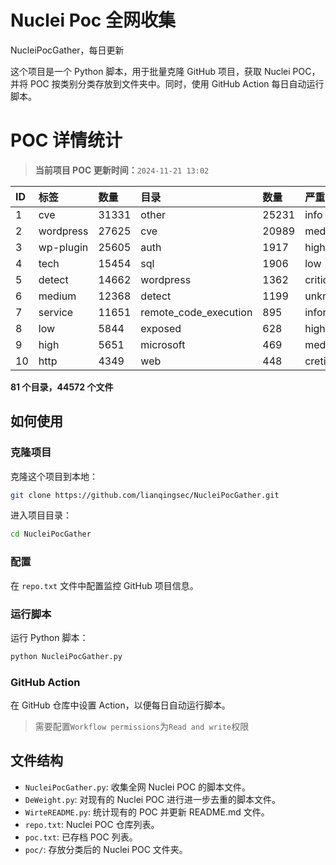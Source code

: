 # Nuclei Poc 全网收集
NucleiPocGather，每日更新

这个项目是一个 Python 脚本，用于批量克隆 GitHub 项目，获取 Nuclei POC，并将 POC 按类别分类存放到文件夹中。同时，使用 GitHub Action 每日自动运行脚本。
# POC 详情统计

> **当前项目 POC 更新时间：**`2024-11-21 13:02`

| ID | 标签      | 数量 | 目录       | 数量 | 严重性   | 数量 |
|:---| :-------- | :--- | :--------- | :--- | :------- | :--- |
| 1 | cve | 31331 | other | 25231 | info | 20291 |
| 2 | wordpress | 27625 | cve | 20989 | medium | 16333 |
| 3 | wp-plugin | 25605 | auth | 1917 | high | 11032 |
| 4 | tech | 15454 | sql | 1906 | low | 6875 |
| 5 | detect | 14662 | wordpress | 1362 | critical | 5167 |
| 6 | medium | 12368 | detect | 1199 | unknown | 65 |
| 7 | service | 11651 | remote_code_execution | 895 | informative | 16 |
| 8 | low | 5844 | exposed | 628 | hight | 15 |
| 9 | high | 5651 | microsoft | 469 | meduim | 6 |
| 10 | http | 4349 | web | 448 | cretical | 2 |

**81 个目录，44572 个文件**
## 如何使用

### 克隆项目

克隆这个项目到本地：

```bash
git clone https://github.com/lianqingsec/NucleiPocGather.git
```

进入项目目录：

```bash
cd NucleiPocGather
```

### 配置

在 `repo.txt` 文件中配置监控 GitHub 项目信息。

### 运行脚本

运行 Python 脚本：

```bash
python NucleiPocGather.py
```

### GitHub Action

在 GitHub 仓库中设置 Action，以便每日自动运行脚本。

> 需要配置`Workflow permissions`为`Read and write`权限

## 文件结构

- `NucleiPocGather.py`: 收集全网 Nuclei POC 的脚本文件。
- `DeWeight.py`: 对现有的 Nuclei POC 进行进一步去重的脚本文件。
- `WirteREADME.py`: 统计现有的 POC 并更新 README.md 文件。
- `repo.txt`: Nuclei POC 仓库列表。
- `poc.txt`: 已存档 POC 列表。
- `poc/`: 存放分类后的 Nuclei POC 文件夹。

